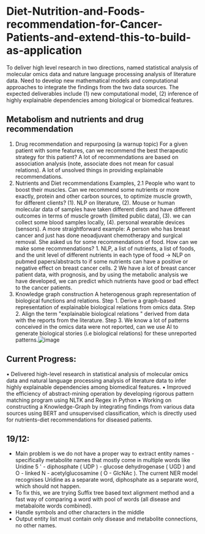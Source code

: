 # Diet-Nutrition-and-Foods-recommendation-for-Cancer-Patients-and-extend-this-to-build-as-application
To deliver high level research in two directions, named statistical analysis of molecular omics data and nature language processing analysis of literature data. Need to develop new mathematical models and computational approaches to integrate the findings from the two data sources. The expected deliverables include (1) new computational model, (2) inference of highly explainable dependencies among biological or biomedical features.

## Metabolism and nutrients and drug recommendation
1. Drug recommendation and repurposing (a warnup topic)
For a given patient with some features, can we recommend the best therapeutic strategy for this patient? A lot of recommendations are based on association analysis (note, associate does not mean for casual relations). A lot of unsolved things in providing explainable recommendations.
2. Nutrients and Diet recommendations
Examples, 2.1 People who want to boost their muscles.  Can we recommend some nutrients or more exactly, protein and other carbon sources, to optimize muscle growth, for different clients? (1). NLP on literature, (2). Mouse or human molecular data of samples have taken different diets and have different outcomes in terms of muscle growth (limited public data), (3). we can collect some blood samples locally, (4). personal wearable devices (sensors).
A more straightforward example: A person who has breast cancer and just has done neoadjuvant chemotherapy and surgical removal. She asked us for some recommendations of food. How can we make some recommendations? 1. NLP, a list of nutrients, a list of foods, and the unit level of different nutrients in each type of food -> NLP on pubmed papers/abstracts to if some nutrients can have a positive or negative effect on breast cancer cells. 2 We have a lot of breast cancer patient data, with prognosis, and by using the metabolic analysis we have developed, we can predict which nutrients have good or bad effect to the cancer patients.
3. Knowledge graph construction
A heterogenous graph representation of biological functions and relations. 
Step 1. Derive a graph-based representation of explainable biological relations from omics data.
Step 2. Align the term  "explainable biological relations " derived from data with the reports from the literature.
Step 3. We know a lot of patterns conceived in the omics data were not reported, can we use AI to generate biological stories (i.e biological relations) for these unreported patterns.![image](https://user-images.githubusercontent.com/90008433/190922937-6e11fbd1-93dc-4ef6-b9fd-7a8d64712cc2.png)

## Current Progress:
▪ Delivered high-level research in statistical analysis of molecular omics data and natural language processing analysis of literature data to infer highly explainable dependencies among biomedical features.
▪ Improved the efficiency of abstract-mining operation by developing rigorous pattern matching program using NLTK and Regex in Python
▪ Working on constructing a Knowledge-Graph by integrating findings from various data sources using BERT and unsupervised classification, which is directly used for nutrients-diet recommendations for diseased patients.

## 19/12:
- Main problem is we do not have a proper way to extract entity names - specifically metabolite names that mostly come in multiple words like Uridine 5 ' - diphosphate ( UDP ) - glucose dehydrogenase ( UGD ) and O - linked N - acetylglucosamine ( O - GlcNAc ). The current NER model recognises Uridine as a separate word, diphosphate as a separate word, which should not happen.
- To fix this, we are trying Suffix tree based text alignment method and a fast way of comparing a word with pool of words (all disease and metabaloite words combined).
- Handle symbols and other characters in the middle
- Output entity list must contain only disease and metabolite connections, no other names.
